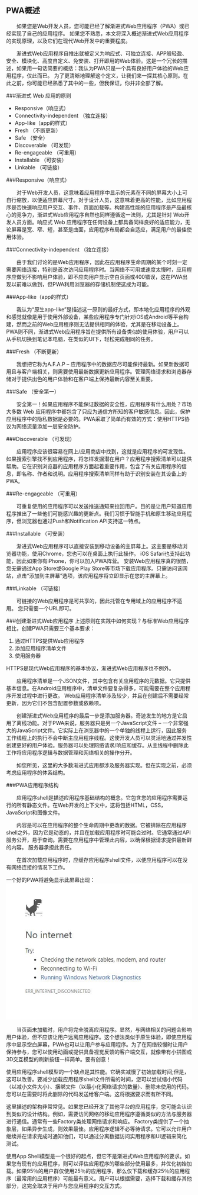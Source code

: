 ## PWA概述

&emsp;&emsp;如果您是Web开发人员，您可能已经了解渐进式Web应用程序（PWA）或已经实现了自己的应用程序。 如果您不熟悉，本文将深入概述渐进式Web应用程序的实现原理，以及它们在现代Web开发中的重要程度。

&emsp;&emsp;渐进式Web应用程序自推出就被定义为响应式、可独立连接、APP般轻盈、安全、模块化、高度自定义、免安装、打开即用的Web体验。这是一个冗长的描述，如果用一句话简要的概括：我认为PWA只是一个具有良好用户体验的Web应用程序，仅此而已。
为了更清晰地理解这个定义，让我们来一探其核心原则。在此之前，你可能已经熟悉了其中的一些，但我保证，你并非全部了解。

###渐进式 Web 应用的原则

<ul>
    <li>Responsive（响应式）</li>
    <li>Connectivity-independent （独立连接）</li>
    <li>App-like（app的样式）</li>
    <li>Fresh （不断更新）</li>
    <li>Safe （安全）</li>
    <li>Discoverable （可发现）</li>
    <li>Re-engageable （可重用）</li>
    <li>Installable （可安装）</li>
    <li>Linkable （可链接）</li>
</ul>

###Responsive（响应式）

&emsp;&emsp;对于Web开发人员，这意味着应用程序中显示的元素在不同的屏幕大小上可自行缩放，以便适应屏幕尺寸。对于设计人员，这意味着更高的性能，比如应用程序是否快速响应用户交互、事件、页面加载等。构建高性能的应用程序是产品最核心的竞争力，渐进式Web应用程序自然也同样遵循这一法则，尤其是针对 Web开发人员方面。响应式 Web 应用程序在任何设备上都具备同样良好的适应能力，无论屏幕是宽、窄、短，甚至是曲面，应用程序布局都会自适应，满足用户的最佳使用体验。

###Connectivity-independent （独立连接）

&emsp;&emsp;由于我们讨论的是Web应用程序，因此在应用程序生命周期的某个时刻一定需要网络连接，特别是首次访问应用程序时。当网络不可用或速度太慢时，应用程序应做到不影响用户体验，即不应向用户显示空白页面或400错误，这在PWA出现以前难以做到，但PWA利用浏览器的存储机制使这成为可能。

###App-like（app的样式）

&emsp;&emsp;我认为“原生app-like”是描述这一原则的最好方式，即本地化应用程序的外观和感觉就像是用于使用外部设备，某些应用程序专门针对iOS或Android等平台构建，然而之前的Web应用程序则无法提供相同的体验，尤其是在移动设备上。 PWA则不同，渐进式Web应用程序旨在提供所有设备类似的使用体验，用户可以从手机切换到笔记本电脑，在类似的UI下，轻松完成相同的任务。

###Fresh （不断更新）

&emsp;&emsp;我想把它称为A.F.A.P – 应用程序中的数据应尽可能保持最新。如果新数据可用且与客户端相关，则需要使用最新数据更新应用程序。管理网络请求和浏览器存储对于提供出色的用户体验和在客户端上保持最新内容至关重要。

###Safe （安全第一）

&emsp;&emsp;安全第一！如果应用程序不能保证数据的安全性，应用程序有什么用处？市场大多数 Web 应用程序中都包含了只应为通信方所知的客户敏感信息。因此，保护应用程序中的隐私数据是必要的。PWA采取了简单而有效的方式：使用HTTPS协议为网络流量添加一层安全防护。

###Discoverable （可发现）

&emsp;&emsp;应用程序应该很容易在网上/应用商店中找到，这就是应用程序的可发现性。如果搜索引擎找不到应用程序，将怎样发掘潜在用户？应用程序搜索清单可以提供帮助。它在识别浏览器的应用程序方面起着重要作用，包含了有关应用程序的信息，即名称、作者和说明。应用程序搜索清单同样有助于识别安装在其设备上的PWA。

###Re-engageable （可重用）

&emsp;&emsp;可重复使用的应用程序可以发送推送通知来拉回用户。目的是让用户知道应用程序推出了一些他们可能感兴趣的更新点。我们习惯于智能手机和原生移动应用程序，但浏览器也通过Push和Notification API支持这一特点。

###Installable （可安装）

&emsp;&emsp;渐进式Web应用程序可以直接安装到移动设备的主屏幕上。这主要是移动浏览器功能，使用Chrome，您也可以在桌面上执行此操作。 iOS Safari也支持此功能，因此如果你有iPhone，你可以加入PWA阵营。 安装Web应用程序真的很酷，您无需通过App Store或Google Play Store等市场下载应用程序。只需访问该网站，点击“添加到主屏幕”选项，该应用程序将立即显示在您的主屏幕上。

###Linkable （可链接）

&emsp;&emsp;可链接的Web应用程序是可共享的，因此托管在专用域上的应用程序不适用。 您只需要一个URL即可。

###创建渐进式Web应用程序
上述原则在实践中如何实现？与标准Web应用程序相比，创建PWA只需要三个基本要求：

<ol>
    <li>通过HTTPS提供Web应用程序</li>
    <li>添加应用程序清单文件</li>
    <li>使用服务器</li>
</ol>

HTTPS是现代Web应用程序的基本协议，渐进式Web应用程序也不例外。

&emsp;&emsp;应用程序清单是一个JSON文件，其中包含有关应用程序的元数据。它只提供基本信息。在Android应用程序中，清单文件要复杂得多，可能需要在整个应用程序开发过程中进行更改。 Web应用程序清单涉及较少，并且在创建后不需要经常更新，因为它们不包含配置参数或依赖项。

&emsp;&emsp;创建渐进式Web应用程序的最后一步是添加服务器。奇迹发生的地方是它启用了离线功能。对于PWA来说，服务器只是另一个JavaScript文件 – 一个非常强大的JavaScript文件。它实际上在浏览器中的一个单独的线程上运行，因此服务工作线程上的执行不会中断主应用程序线程。这使开发人员可以灵活地通过并发性创建更好的用户体验。服务器可以处理网络请求/响应和缓存。从主线程中删除此工作将应用程序逻辑与数据管理和网络相关的操作分开。

&emsp;&emsp;如您所见，这里的大多数渐进式应用都涉及服务器实现。但在实现之前，必须考虑应用程序的体系结构。

###PWA应用程序结构

&emsp;&emsp;应用程序shell是描述应用程序基础结构的概念。它包含您的应用程序需要运行的所有静态文件。在Web开发的上下文中，这将包括HTML，CSS，JavaScript和图像文件。

&emsp;&emsp;内容是可以在应用程序的整个生命周期中更改的数据。它被排除在应用程序shell之外，因为它是动态的，并且在加载应用程序时可能会过时。它通常通过API服务公开，易于查询。需要在应用程序中管理此内容，以确保根据请求提供最新鲜的内容。 服务器承担此责任。

&emsp;&emsp;在首次加载应用程序时，应缓存应用程序shell文件，以便应用程序可以在没有网络连接的情况下工作。

一个好的PWA将避免显示此屏幕出现：
![](/assets/21b8e40de672ed0cb51089d042e7a89f.png)

&emsp;&emsp;当页面未加载时，用户将完全脱离应用程序。显然，与网络相关的问题会影响用户体验，但不应该让用户远离应用程序。这个想法类似于原生体验，即使应用程序中显示空白屏幕，PWA也可以让用户参与应用程序。为了在网络较慢时让用户保持参与，您可以使用动画或提供具备视觉反馈的客户端交互，就像带有小拼图或3D交互模型的刷新按钮一样简单。要有创意！

使用应用程序shell模型的一个缺点是其性能。它确实减慢了初始加载时间;但是，这可以改善。要减少加载应用程序shell文件所需的时间，您可以尝试缩小代码（以减小文件大小）、捆绑文件（以最小化网络请求的数量）、删除未使用的代码。您可以在需要时将此删除的代码发送给客户端。这将根据要求而有所不同。

这里描述的架构非常常见。如果您已经开发了其他平台的应用程序，您可能会认识到类似的设计结构。例如，需要访问网络的移动应用程序遵循类似的方法与服务器进行通信。通常有一些Factory类处理网络请求和响应。 Factory类提供了一个抽象层，如果异步生成，则效果最佳。应用程序逻辑不必等待请求。它可以允许用户继续并在请求完成时通知他们，可以通过分离数据访问实用程序和UI逻辑来简化测试。

使用App Shell模型是一个很好的起点，但它不是渐进式Web应用程序的要求。如果您有现有的应用程序，则可以评估应用程序的哪些部分使用最多，并优化初始加载。如果95％的用户群仅使用25％的应用程序，那么仅下载和缓存25％的应用程序（最常用的应用程序）可能最有意义。用户可以根据需要，选择下载和缓存其他部分，这完全取决于用户与您应用程序的交互方式。